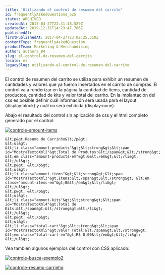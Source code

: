 ```yaml
---
title: 'Utilizando el control de resumen del carrito'
id: frequentlyAskedQuestions_625
status: ARCHIVED
createdAt: 2017-04-27T22:31:48.529Z
updatedAt: 2019-12-31T14:23:47.786Z
publishedAt: 
firstPublishedAt: 2017-04-27T23:02:25.310Z
contentType: frequentlyAskedQuestion
productTeam: Marketing & Merchandising
author: authors_84
slug: el-control-de-resumen-del-carrito
locale: es
legacySlug: utilizando-el-control-de-resumen-del-carrito
---
```


El control de resumen del carrito se utiliza para exhibir un resumen de cantidades y valores que ya fueron insertados en el carrito de compras. El control va a renderizar en la página la cantidad de ítems, cantidad de productos, cantidad de kits y valor total del carrito. En la implantación del css es posible definir cuál información será usada para el layout (display:block) y cuál no será exhibida (display:none).

Abajo el resultado del control sin aplicación de css y el html completo generado por el control:

[![controle-amount-items](/wp-content/uploads/help-antigo/2014/02/controle-amount-items.png)](/wp-content/uploads/help-antigo/2014/02/controle-amount-items.png "![controle-amount-items](/wp-content/uploads/help-antigo/2014/02/controle-amount-items.png)")

```
&lt;p&gt;Resumo do Carrinho&lt;/p&gt;
&lt;ul&gt;
&lt;li class="amount-products"&gt;&lt;strong&gt;&lt;span id="MostraTextoXml2"&gt;Total de Produtos:&lt;/span&gt;&lt;/strong&gt; &lt;em class="amount-products-em"&gt;0&lt;/em&gt;&lt;/li&gt;
&lt;/ul&gt;
&lt;p&gt; &lt;/p&gt;
&lt;ul&gt;
&lt;li class="amount-items"&gt;&lt;strong&gt;&lt;span id="MostraTextoXml3"&gt;Itens:&lt;/span&gt;&lt;/strong&gt; &lt;em class="amount-items-em"&gt;0&lt;/em&gt;&lt;/li&gt;
&lt;/ul&gt;
&lt;p&gt; &lt;/p&gt;
&lt;ul&gt;
&lt;li class="amount-kits"&gt;&lt;strong&gt;&lt;span id="MostraTextoXml4"&gt;Total de Kits:&lt;/span&gt;&lt;/strong&gt;&lt;/li&gt;
&lt;/ul&gt;
&lt;p&gt; &lt;/p&gt;
&lt;ul&gt;
&lt;li class="total-cart"&gt;&lt;strong&gt;&lt;span id="MostraTextoXml5"&gt;Valor Total:&lt;/span&gt;&lt;/strong&gt; &lt;em class="total-cart-em"&gt;R$ 0,00&lt;/em&gt;&lt;/li&gt;
&lt;/ul&gt;
```

Vea también algunos ejemplos del control con CSS aplicado:

[![controle-busca-exemplo2](/wp-content/uploads/help-antigo/2014/02/controle-busca-exemplo2.png)](/wp-content/uploads/help-antigo/2014/02/controle-busca-exemplo2.png "![controle-busca-exemplo2](/wp-content/uploads/help-antigo/2014/02/controle-busca-exemplo2.png)")

[![controle-resumo-carrinho](/wp-content/uploads/help-antigo/2014/02/controle-resumo-carrinho.png)](/wp-content/uploads/help-antigo/2014/02/controle-resumo-carrinho.png "![controle-resumo-carrinho](/wp-content/uploads/help-antigo/2014/02/controle-resumo-carrinho.png)")
